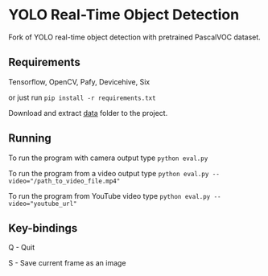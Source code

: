 # YOLO Real-Time Object Detection
Fork of YOLO real-time object detection with pretrained PascalVOC dataset.

## Requirements
Tensorflow, OpenCV, Pafy, Devicehive, Six

or just run `pip install -r requirements.txt`


Download and extract [data](https://s3.amazonaws.com/video-analysis-demo/data.tar.gz "YOLO Neural Network") folder to the project.

## Running
To run the program with camera output type `python eval.py`

To run the program from a video output type `python eval.py --video="/path_to_video_file.mp4"`

To run the program from YouTube video type `python eval.py --video="youtube_url"`

## Key-bindings
Q - Quit

S - Save current frame as an image
